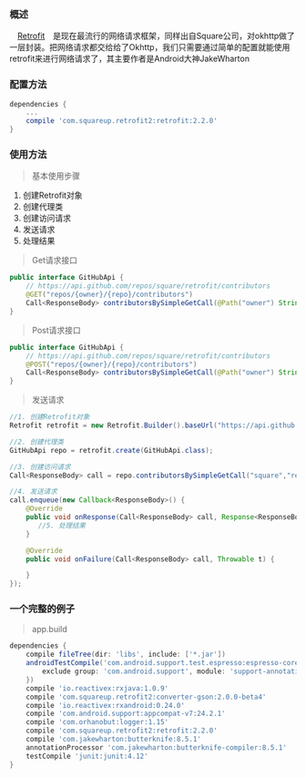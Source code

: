 ### 概述
　[Retrofit][1]　是现在最流行的网络请求框架，同样出自Square公司，对okhttp做了一层封装。把网络请求都交给给了Okhttp，我们只需要通过简单的配置就能使用retrofit来进行网络请求了，其主要作者是Android大神JakeWharton

### 配置方法

``` gradle
dependencies {
    ...
    compile 'com.squareup.retrofit2:retrofit:2.2.0'
}
```

### 使用方法

> 基本使用步骤

 1. 创建Retrofit对象
 2. 创建代理类
 2. 创建访问请求
 3. 发送请求
 4. 处理结果

> Get请求接口 
 
``` java
public interface GitHubApi {
    // https://api.github.com/repos/square/retrofit/contributors
    @GET("repos/{owner}/{repo}/contributors")
    Call<ResponseBody> contributorsBySimpleGetCall(@Path("owner") String owner, @Path("repo") String repo);
}

```

> Post请求接口 
 
``` java
public interface GitHubApi {
    // https://api.github.com/repos/square/retrofit/contributors
    @POST("repos/{owner}/{repo}/contributors")
    Call<ResponseBody> contributorsBySimpleGetCall(@Path("owner") String owner, @Path("repo") String repo);
}

```

> 发送请求

``` java
//1. 创建Retrofit对象
Retrofit retrofit = new Retrofit.Builder().baseUrl("https://api.github.com/").build();

//2. 创建代理类
GitHubApi repo = retrofit.create(GitHubApi.class);

//3. 创建访问请求
Call<ResponseBody> call = repo.contributorsBySimpleGetCall("square","retrofit");

//4. 发送请求
call.enqueue(new Callback<ResponseBody>() {
	@Override
	public void onResponse(Call<ResponseBody> call, Response<ResponseBody> response) {
	   //5. 处理结果
	}

	@Override
	public void onFailure(Call<ResponseBody> call, Throwable t) {

	}
});
```

### 一个完整的例子

> app.build

``` gradle
dependencies {
    compile fileTree(dir: 'libs', include: ['*.jar'])
    androidTestCompile('com.android.support.test.espresso:espresso-core:2.2.2', {
        exclude group: 'com.android.support', module: 'support-annotations'
    })
    compile 'io.reactivex:rxjava:1.0.9'
    compile 'com.squareup.retrofit2:converter-gson:2.0.0-beta4'
    compile 'io.reactivex:rxandroid:0.24.0'
    compile 'com.android.support:appcompat-v7:24.2.1'
    compile 'com.orhanobut:logger:1.15'
    compile 'com.squareup.retrofit2:retrofit:2.2.0'
    compile 'com.jakewharton:butterknife:8.5.1'
    annotationProcessor 'com.jakewharton:butterknife-compiler:8.5.1'
    testCompile 'junit:junit:4.12'
}
```


  [1]: https://github.com/square/retrofit